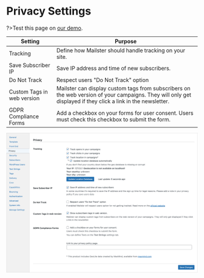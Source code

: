 # Privacy Settings

?>Test this page on [our demo](https://demo2.mailster.co/wp-admin/edit.php?post_type=newsletter&page=mailster_settings#privacy).

| Setting                    | Purpose                                                                                                                                                      |
| -------------------------- | ------------------------------------------------------------------------------------------------------------------------------------------------------------ |
| Tracking                   | Define how Mailster should handle tracking on your site.                                                                                                     |
| Save Subscriber IP         | Save IP address and time of new subscribers.                                                                                                                 |
| Do Not Track               | Respect users "Do Not Track" option                                                                                                                          |
| Custom Tags in web version | Mailster can display custom tags from subscribers on the web version of your campaigns. They will only get displayed if they click a link in the newsletter. |
| GDPR Compliance Forms      | Add a checkbox on your forms for user consent. Users must check this checkbox to submit the form.                                                            |

![Privacy Settings Screen](/assets/settings-privacy.png)
